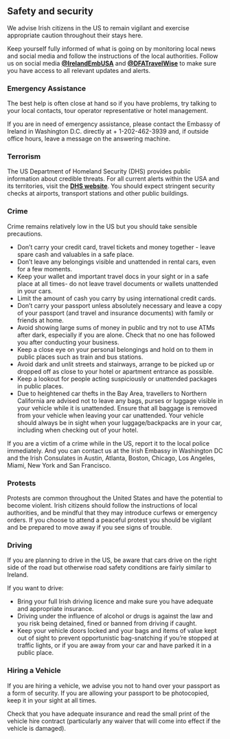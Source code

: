 ## Safety and security

We advise Irish citizens in the US to remain vigilant and exercise appropriate caution throughout their stays here.

Keep yourself fully informed of what is going on by monitoring local news and social media and follow the instructions of the local authorities. Follow us on social media [**@IrelandEmbUSA**](https://x.com/IrelandEmbUSA) and [**@DFATravelWise**](https://x.com/dfatravelwise) to make sure you have access to all relevant updates and alerts.

### **Emergency Assistance**

The best help is often close at hand so if you have problems, try talking to your local contacts, tour operator representative or hotel management.

If you are in need of emergency assistance, please contact the Embassy of Ireland in Washington D.C. directly at + 1-202-462-3939 and, if outside office hours, leave a message on the answering machine.

### **Terrorism**

The US Department of Homeland Security (DHS) provides public information about credible threats. For all current alerts within the USA and its territories, visit the [**DHS website**](https://www.dhs.gov/national-terrorism-advisory-system). You should expect stringent security checks at airports, transport stations and other public buildings.

### **Crime**

Crime remains relatively low in the US but you should take sensible precautions.

* Don’t carry your credit card, travel tickets and money together - leave spare cash and valuables in a safe place.
* Don’t leave any belongings visible and unattended in rental cars, even for a few moments.
* Keep your wallet and important travel docs in your sight or in a safe place at all times- do not leave travel documents or wallets unattended in your cars.
* Limit the amount of cash you carry by using international credit cards.
* Don’t carry your passport unless absolutely necessary and leave a copy of your passport (and travel and insurance documents) with family or friends at home.
* Avoid showing large sums of money in public and try not to use ATMs after dark, especially if you are alone. Check that no one has followed you after conducting your business.
* Keep a close eye on your personal belongings and hold on to them in public places such as train and bus stations.
* Avoid dark and unlit streets and stairways, arrange to be picked up or dropped off as close to your hotel or apartment entrance as possible.
* Keep a lookout for people acting suspiciously or unattended packages in public places.
* Due to heightened car thefts in the Bay Area, travellers to Northern California are advised not to leave any bags, purses or luggage visible in your vehicle while it is unattended. Ensure that all baggage is removed from your vehicle when leaving your car unattended. Your vehicle should always be in sight when your luggage/backpacks are in your car, including when checking out of your hotel.

If you are a victim of a crime while in the US, report it to the local police immediately. And you can contact us at the Irish Embassy in Washington DC and the Irish Consulates in Austin, Atlanta, Boston, Chicago, Los Angeles, Miami, New York and San Francisco.

### **Protests**

Protests are common throughout the United States and have the potential to become violent. Irish citizens should follow the instructions of local authorities, and be mindful that they may introduce curfews or emergency orders. If you choose to attend a peaceful protest you should be vigilant and be prepared to move away if you see signs of trouble.

### **Driving**

If you are planning to drive in the US, be aware that cars drive on the right side of the road but otherwise road safety conditions are fairly similar to Ireland.

If you want to drive:

* Bring your full Irish driving licence and make sure you have adequate and appropriate insurance.
* Driving under the influence of alcohol or drugs is against the law and you risk being detained, fined or banned from driving if caught.
* Keep your vehicle doors locked and your bags and items of value kept out of sight to prevent opportunistic bag-snatching if you’re stopped at traffic lights, or if you are away from your car and have parked it in a public place.

### **Hiring a Vehicle**

If you are hiring a vehicle, we advise you not to hand over your passport as a form of security. If you are allowing your passport to be photocopied, keep it in your sight at all times.

Check that you have adequate insurance and read the small print of the vehicle hire contract (particularly any waiver that will come into effect if the vehicle is damaged).